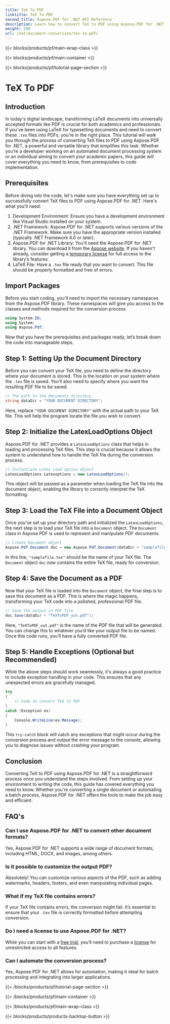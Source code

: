 ```yaml
---
title: TeX To PDF
linktitle: TeX To PDF
second_title: Aspose.PDF for .NET API Reference
description: Learn how to convert TeX to PDF using Aspose.PDF for .NET with this detailed, step-by-step guide. Perfect for developers and document professionals.
weight: 290
url: /net/document-conversion/tex-to-pdf/
---
```


{{< blocks/products/pf/main-wrap-class >}}

{{< blocks/products/pf/main-container >}}

{{< blocks/products/pf/tutorial-page-section >}}

# TeX To PDF

## Introduction

In today's digital landscape, transforming LaTeX documents into universally accepted formats like PDF is crucial for both academics and professionals. If you’ve been using LaTeX for typesetting documents and need to convert these `.tex` files into PDFs, you’re in the right place. This tutorial will walk you through the process of converting TeX files to PDF using Aspose.PDF for .NET, a powerful and versatile library that simplifies this task. Whether you’re a developer working on an automated document processing system or an individual aiming to convert your academic papers, this guide will cover everything you need to know, from prerequisites to code implementation.

## Prerequisites

Before diving into the code, let's make sure you have everything set up to successfully convert TeX files to PDF using Aspose.PDF for .NET. Here's what you'll need:

1. Development Environment: Ensure you have a development environment like Visual Studio installed on your system.
2. .NET Framework: Aspose.PDF for .NET supports various versions of the .NET Framework. Make sure you have the appropriate version installed (typically .NET Framework 4.0 or later).
3. Aspose.PDF for .NET Library: You'll need the Aspose.PDF for .NET library. You can download it from the [Aspose website](https://releases.aspose.com/pdf/net/). If you haven't already, consider getting a [temporary license](https://purchase.aspose.com/temporary-license/) for full access to the library’s features.
4. LaTeX File: Have a `.tex` file ready that you want to convert. This file should be properly formatted and free of errors.

## Import Packages

Before you start coding, you'll need to import the necessary namespaces from the Aspose.PDF library. These namespaces will give you access to the classes and methods required for the conversion process.

```csharp
using System.IO;
using System;
using Aspose.Pdf;
```

Now that you have the prerequisites and packages ready, let’s break down the code into manageable steps.

## Step 1: Setting Up the Document Directory

Before you can convert your TeX file, you need to define the directory where your document is stored. This is the location on your system where the `.tex` file is saved. You’ll also need to specify where you want the resulting PDF file to be saved.

```csharp
// The path to the documents directory.
string dataDir = "YOUR DOCUMENT DIRECTORY";
```

Here, replace `"YOUR DOCUMENT DIRECTORY"` with the actual path to your TeX file. This will help the program locate the file you wish to convert.

## Step 2: Initialize the LatexLoadOptions Object

Aspose.PDF for .NET provides a `LatexLoadOptions` class that helps in loading and processing TeX files. This step is crucial because it allows the system to understand how to handle the TeX file during the conversion process.

```csharp
// Instantiate Latex Load option object
LatexLoadOptions Latexoptions = new LatexLoadOptions();
```

This object will be passed as a parameter when loading the TeX file into the document object, enabling the library to correctly interpret the TeX formatting.

## Step 3: Load the TeX File into a Document Object

Once you’ve set up your directory path and initialized the `LatexLoadOptions`, the next step is to load your TeX file into a `Document` object. The `Document` class in Aspose.PDF is used to represent and manipulate PDF documents. 

```csharp
// Create Document object
Aspose.Pdf.Document doc = new Aspose.Pdf.Document(dataDir + "samplefile.tex", Latexoptions);
```

In this line, `"samplefile.tex"` should be the name of your TeX file. The `Document` object `doc` now contains the entire TeX file, ready for conversion.

## Step 4: Save the Document as a PDF

Now that your TeX file is loaded into the `Document` object, the final step is to save this document as a PDF. This is where the magic happens, transforming your TeX code into a polished, professional PDF file.

```csharp
// Save the output in PDF file
doc.Save(dataDir + "TeXToPDF_out.pdf");
```

Here, `"TeXToPDF_out.pdf"` is the name of the PDF file that will be generated. You can change this to whatever you’d like your output file to be named. Once this code runs, you’ll have a fully converted PDF file.

## Step 5: Handle Exceptions (Optional but Recommended)

While the above steps should work seamlessly, it's always a good practice to include exception handling in your code. This ensures that any unexpected errors are gracefully managed.

```csharp
try
{
    // Code to convert TeX to PDF
}
catch (Exception ex)
{
    Console.WriteLine(ex.Message);
}
```

This `try-catch` block will catch any exceptions that might occur during the conversion process and output the error message to the console, allowing you to diagnose issues without crashing your program.

## Conclusion

Converting TeX to PDF using Aspose.PDF for .NET is a straightforward process once you understand the steps involved. From setting up your environment to writing the code, this guide has covered everything you need to know. Whether you're converting a single document or automating a batch process, Aspose.PDF for .NET offers the tools to make the job easy and efficient.

## FAQ's

### Can I use Aspose.PDF for .NET to convert other document formats?
Yes, Aspose.PDF for .NET supports a wide range of document formats, including HTML, DOCX, and images, among others.

### Is it possible to customize the output PDF?
Absolutely! You can customize various aspects of the PDF, such as adding watermarks, headers, footers, and even manipulating individual pages.

### What if my TeX file contains errors?
If your TeX file contains errors, the conversion might fail. It’s essential to ensure that your `.tex` file is correctly formatted before attempting conversion.

### Do I need a license to use Aspose.PDF for .NET?
While you can start with a [free trial](https://releases.aspose.com/), you’ll need to purchase a [license](https://purchase.aspose.com/buy) for unrestricted access to all features.

### Can I automate the conversion process?
Yes, Aspose.PDF for .NET allows for automation, making it ideal for batch processing and integrating into larger applications.

{{< /blocks/products/pf/tutorial-page-section >}}

{{< /blocks/products/pf/main-container >}}

{{< /blocks/products/pf/main-wrap-class >}}

{{< blocks/products/products-backtop-button >}}
